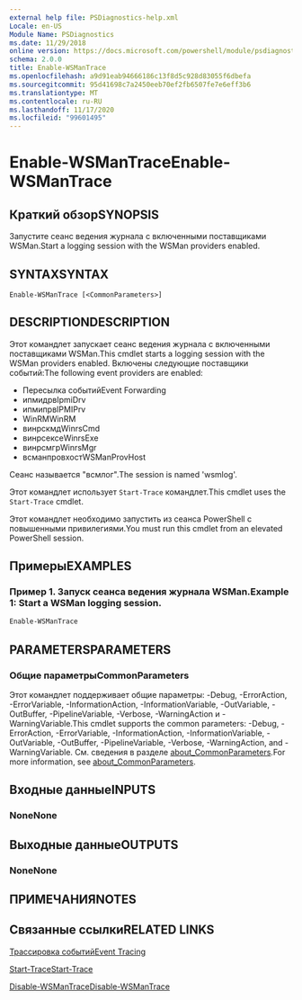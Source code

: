 ```yaml
---
external help file: PSDiagnostics-help.xml
Locale: en-US
Module Name: PSDiagnostics
ms.date: 11/29/2018
online version: https://docs.microsoft.com/powershell/module/psdiagnostics/enable-wsmantrace?view=powershell-7.2&WT.mc_id=ps-gethelp
schema: 2.0.0
title: Enable-WSManTrace
ms.openlocfilehash: a9d91eab94666186c13f8d5c928d83055f6dbefa
ms.sourcegitcommit: 95d41698c7a2450eeb70ef2fb6507fe7e6eff3b6
ms.translationtype: MT
ms.contentlocale: ru-RU
ms.lasthandoff: 11/17/2020
ms.locfileid: "99601495"
---
```

# <span data-ttu-id="a401a-102">Enable-WSManTrace</span><span class="sxs-lookup"><span data-stu-id="a401a-102">Enable-WSManTrace</span></span>

## <span data-ttu-id="a401a-103">Краткий обзор</span><span class="sxs-lookup"><span data-stu-id="a401a-103">SYNOPSIS</span></span>
<span data-ttu-id="a401a-104">Запустите сеанс ведения журнала с включенными поставщиками WSMan.</span><span class="sxs-lookup"><span data-stu-id="a401a-104">Start a logging session with the WSMan providers enabled.</span></span>

## <span data-ttu-id="a401a-105">SYNTAX</span><span class="sxs-lookup"><span data-stu-id="a401a-105">SYNTAX</span></span>

```
Enable-WSManTrace [<CommonParameters>]
```

## <span data-ttu-id="a401a-106">DESCRIPTION</span><span class="sxs-lookup"><span data-stu-id="a401a-106">DESCRIPTION</span></span>
<span data-ttu-id="a401a-107">Этот командлет запускает сеанс ведения журнала с включенными поставщиками WSMan.</span><span class="sxs-lookup"><span data-stu-id="a401a-107">This cmdlet starts a logging session with the WSMan providers enabled.</span></span> <span data-ttu-id="a401a-108">Включены следующие поставщики событий:</span><span class="sxs-lookup"><span data-stu-id="a401a-108">The following event providers are enabled:</span></span>

- <span data-ttu-id="a401a-109">Пересылка событий</span><span class="sxs-lookup"><span data-stu-id="a401a-109">Event Forwarding</span></span>
- <span data-ttu-id="a401a-110">ипмидрв</span><span class="sxs-lookup"><span data-stu-id="a401a-110">IpmiDrv</span></span>
- <span data-ttu-id="a401a-111">ипмипрв</span><span class="sxs-lookup"><span data-stu-id="a401a-111">IPMIPrv</span></span>
- <span data-ttu-id="a401a-112">WinRM</span><span class="sxs-lookup"><span data-stu-id="a401a-112">WinRM</span></span>
- <span data-ttu-id="a401a-113">винрскмд</span><span class="sxs-lookup"><span data-stu-id="a401a-113">WinrsCmd</span></span>
- <span data-ttu-id="a401a-114">винрсексе</span><span class="sxs-lookup"><span data-stu-id="a401a-114">WinrsExe</span></span>
- <span data-ttu-id="a401a-115">винрсмгр</span><span class="sxs-lookup"><span data-stu-id="a401a-115">WinrsMgr</span></span>
- <span data-ttu-id="a401a-116">всманпровхост</span><span class="sxs-lookup"><span data-stu-id="a401a-116">WSManProvHost</span></span>

<span data-ttu-id="a401a-117">Сеанс называется "всмлог".</span><span class="sxs-lookup"><span data-stu-id="a401a-117">The session is named 'wsmlog'.</span></span>

<span data-ttu-id="a401a-118">Этот командлет использует `Start-Trace` командлет.</span><span class="sxs-lookup"><span data-stu-id="a401a-118">This cmdlet uses the `Start-Trace` cmdlet.</span></span>

<span data-ttu-id="a401a-119">Этот командлет необходимо запустить из сеанса PowerShell с повышенными привилегиями.</span><span class="sxs-lookup"><span data-stu-id="a401a-119">You must run this cmdlet from an elevated PowerShell session.</span></span>

## <span data-ttu-id="a401a-120">Примеры</span><span class="sxs-lookup"><span data-stu-id="a401a-120">EXAMPLES</span></span>

### <span data-ttu-id="a401a-121">Пример 1. Запуск сеанса ведения журнала WSMan.</span><span class="sxs-lookup"><span data-stu-id="a401a-121">Example 1: Start a WSMan logging session.</span></span>

```powershell
Enable-WSManTrace
```

## <span data-ttu-id="a401a-122">PARAMETERS</span><span class="sxs-lookup"><span data-stu-id="a401a-122">PARAMETERS</span></span>

### <span data-ttu-id="a401a-123">Общие параметры</span><span class="sxs-lookup"><span data-stu-id="a401a-123">CommonParameters</span></span>

<span data-ttu-id="a401a-124">Этот командлет поддерживает общие параметры: -Debug, -ErrorAction, -ErrorVariable, -InformationAction, -InformationVariable, -OutVariable, -OutBuffer, -PipelineVariable, -Verbose, -WarningAction и -WarningVariable.</span><span class="sxs-lookup"><span data-stu-id="a401a-124">This cmdlet supports the common parameters: -Debug, -ErrorAction, -ErrorVariable, -InformationAction, -InformationVariable, -OutVariable, -OutBuffer, -PipelineVariable, -Verbose, -WarningAction, and -WarningVariable.</span></span> <span data-ttu-id="a401a-125">См. сведения в разделе [about_CommonParameters](https://go.microsoft.com/fwlink/?LinkID=113216).</span><span class="sxs-lookup"><span data-stu-id="a401a-125">For more information, see [about_CommonParameters](https://go.microsoft.com/fwlink/?LinkID=113216).</span></span>

## <span data-ttu-id="a401a-126">Входные данные</span><span class="sxs-lookup"><span data-stu-id="a401a-126">INPUTS</span></span>

### <span data-ttu-id="a401a-127">None</span><span class="sxs-lookup"><span data-stu-id="a401a-127">None</span></span>

## <span data-ttu-id="a401a-128">Выходные данные</span><span class="sxs-lookup"><span data-stu-id="a401a-128">OUTPUTS</span></span>

### <span data-ttu-id="a401a-129">None</span><span class="sxs-lookup"><span data-stu-id="a401a-129">None</span></span>

## <span data-ttu-id="a401a-130">ПРИМЕЧАНИЯ</span><span class="sxs-lookup"><span data-stu-id="a401a-130">NOTES</span></span>

## <span data-ttu-id="a401a-131">Связанные ссылки</span><span class="sxs-lookup"><span data-stu-id="a401a-131">RELATED LINKS</span></span>

[<span data-ttu-id="a401a-132">Трассировка событий</span><span class="sxs-lookup"><span data-stu-id="a401a-132">Event Tracing</span></span>](/windows/desktop/ETW/event-tracing-portal)

[<span data-ttu-id="a401a-133">Start-Trace</span><span class="sxs-lookup"><span data-stu-id="a401a-133">Start-Trace</span></span>](start-trace.md)

[<span data-ttu-id="a401a-134">Disable-WSManTrace</span><span class="sxs-lookup"><span data-stu-id="a401a-134">Disable-WSManTrace</span></span>](Disable-WSManTrace.md)

